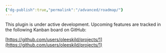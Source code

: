 ```yaml
---
{"dg-publish":true,"permalink":"/advanced/roadmap/"}
---
```


This plugin is under active development. Upcoming features are tracked in the following Kanban board on GitHub:

[https://github.com/users/oleeskild/projects/1](https://github.com/users/oleeskild/projects/1)
